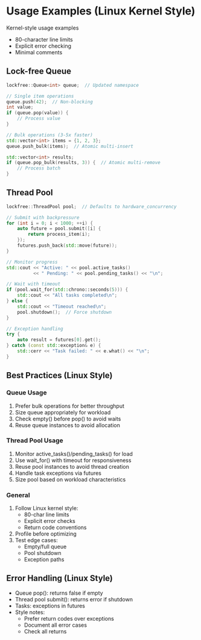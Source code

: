 # Usage Examples (Linux Kernel Style)


Kernel-style usage examples
- 80-character line limits
- Explicit error checking
- Minimal comments


## Lock-free Queue
```cpp
lockfree::Queue<int> queue;  // Updated namespace

// Single item operations
queue.push(42);  // Non-blocking
int value;
if (queue.pop(value)) {
    // Process value
}

// Bulk operations (3-5x faster)
std::vector<int> items = {1, 2, 3};
queue.push_bulk(items);  // Atomic multi-insert

std::vector<int> results;
if (queue.pop_bulk(results, 3)) {  // Atomic multi-remove
    // Process batch
}
```

## Thread Pool
```cpp
lockfree::ThreadPool pool;  // Defaults to hardware_concurrency

// Submit with backpressure
for (int i = 0; i < 1000; ++i) {
    auto future = pool.submit([i] {
        return process_item(i); 
    });
    futures.push_back(std::move(future));
}

// Monitor progress
std::cout << "Active: " << pool.active_tasks() 
          << " Pending: " << pool.pending_tasks() << "\n";

// Wait with timeout
if (pool.wait_for(std::chrono::seconds(5))) {
    std::cout << "All tasks completed\n";
} else {
    std::cout << "Timeout reached\n";
    pool.shutdown();  // Force shutdown
}

// Exception handling
try {
    auto result = futures[0].get();
} catch (const std::exception& e) {
    std::cerr << "Task failed: " << e.what() << "\n";
}
```

## Best Practices (Linux Style)

### Queue Usage
1. Prefer bulk operations for better throughput
2. Size queue appropriately for workload
3. Check empty() before pop() to avoid waits
4. Reuse queue instances to avoid allocation

### Thread Pool Usage  
1. Monitor active_tasks()/pending_tasks() for load
2. Use wait_for() with timeout for responsiveness
3. Reuse pool instances to avoid thread creation
4. Handle task exceptions via futures
5. Size pool based on workload characteristics

### General
1. Follow Linux kernel style:
   - 80-char line limits
   - Explicit error checks
   - Return code conventions
2. Profile before optimizing
3. Test edge cases:
   - Empty/full queue
   - Pool shutdown
   - Exception paths

## Error Handling (Linux Style)
- Queue pop(): returns false if empty
- Thread pool submit(): returns error if shutdown
- Tasks: exceptions in futures
- Style notes:
  - Prefer return codes over exceptions
  - Document all error cases
  - Check all returns
